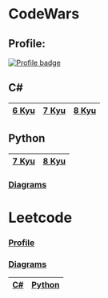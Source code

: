 # CodeWars

## Profile:

[![Profile badge](https://www.codewars.com/users/Lumi_s/badges/large)](https://www.codewars.com/users/Lumi_s)

## C#

|[6 Kyu](https://github.com/Lumi-sg/CodeWars-LeetCode/tree/main/CodeWars/C%23/6%20Kyu)|[7 Kyu](https://github.com/Lumi-sg/CodeWars-LeetCode/tree/main/CodeWars/C%23/7%20Kyu)|[8 Kyu](https://github.com/Lumi-sg/CodeWars-LeetCode/tree/main/CodeWars/C%23/8%20Kyu)|
|---|---|---|
## Python
|[7 Kyu](https://github.com/Lumi-sg/CodeWars-LeetCode/tree/main/CodeWars/Python/7%20Kyu)|[8 Kyu](https://github.com/Lumi-sg/CodeWars-LeetCode/tree/main/CodeWars/Python/8%20Kyu)
|---|---|
### [Diagrams](https://github.com/Lumi-sg/CodeWars-LeetCode/tree/main/Diagrams/CodeWars)
# Leetcode
### [Profile](https://leetcode.com/Lumi-sg/)

### [Diagrams](https://github.com/Lumi-sg/CodeWars-LeetCode/tree/main/Diagrams/LeetCode)

|[C#](https://github.com/Lumi-sg/CodeWars-LeetCode/tree/main/LeetCode/C%23)|[Python](https://github.com/Lumi-sg/CodeWars-LeetCode/tree/main/LeetCode/Python)|
|---|---|


